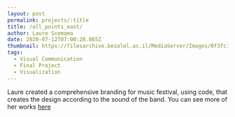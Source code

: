 ```yaml
---
layout: post
permalink: projects/:title
title: /all_points_east/
author: Laure Scemama
date: 2020-07-12T07:00:28.865Z
thumbnail: https://filesarchive.bezalel.ac.il/MediaServer/Images/0f3fc33b6b724193b7605c7dcd3ffdb2_558X782.jpg
tags:
  - Visual Communication
  - Final Project
  - Visualization
---
```

Laure created a comprehensive branding for music festival, using code, that creates the design according to the sound of the band.
You can see more of her works [here](https://laurescemama.wixsite.com/laures)